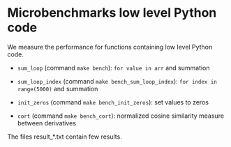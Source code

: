 # Microbenchmarks low level Python code

We measure the performance for functions containing low level Python code.

- `sum_loop` (command `make bench`): `for value in arr` and summation

- `sum_loop_index` (command `make bench_sum_loop_index`):
  `for index in range(5000)` and summation

- `init_zeros` (command `make bench_init_zeros`): set values to zeros

- `cort` (command `make bench_cort`): normalized cosine similarity measure
  between derivatives

The files result_*.txt contain few results.
